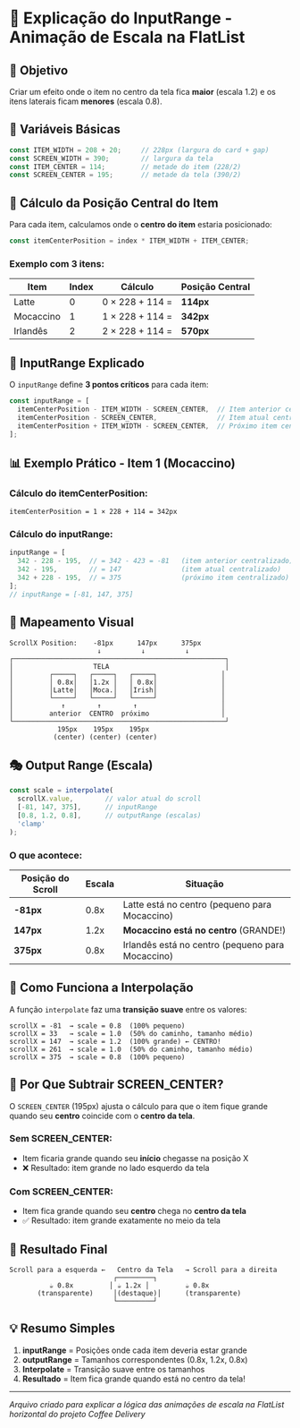# 📏 Explicação do InputRange - Animação de Escala na FlatList

## 🎯 Objetivo
Criar um efeito onde o item no centro da tela fica **maior** (escala 1.2) e os itens laterais ficam **menores** (escala 0.8).

## 📐 Variáveis Básicas

```typescript
const ITEM_WIDTH = 208 + 20;     // 228px (largura do card + gap)
const SCREEN_WIDTH = 390;        // largura da tela
const ITEM_CENTER = 114;         // metade do item (228/2)
const SCREEN_CENTER = 195;       // metade da tela (390/2)
```

## 🧮 Cálculo da Posição Central do Item

Para cada item, calculamos onde o **centro do item** estaria posicionado:

```typescript
const itemCenterPosition = index * ITEM_WIDTH + ITEM_CENTER;
```

### Exemplo com 3 itens:

| Item | Index | Cálculo | Posição Central |
|------|-------|---------|-----------------|
| Latte | 0 | 0 × 228 + 114 = | **114px** |
| Mocaccino | 1 | 1 × 228 + 114 = | **342px** |
| Irlandês | 2 | 2 × 228 + 114 = | **570px** |

## 🎯 InputRange Explicado

O `inputRange` define **3 pontos críticos** para cada item:

```typescript
const inputRange = [
  itemCenterPosition - ITEM_WIDTH - SCREEN_CENTER,  // Item anterior centralizado
  itemCenterPosition - SCREEN_CENTER,               // Item atual centralizado  
  itemCenterPosition + ITEM_WIDTH - SCREEN_CENTER,  // Próximo item centralizado
];
```

## 📊 Exemplo Prático - Item 1 (Mocaccino)

### Cálculo do itemCenterPosition:
```
itemCenterPosition = 1 × 228 + 114 = 342px
```

### Cálculo do inputRange:
```typescript
inputRange = [
  342 - 228 - 195,  // = 342 - 423 = -81   (item anterior centralizado)
  342 - 195,        // = 147               (item atual centralizado)
  342 + 228 - 195,  // = 375               (próximo item centralizado)
];
// inputRange = [-81, 147, 375]
```

## 🎨 Mapeamento Visual

```
ScrollX Position:    -81px      147px      375px
                      ↓          ↓          ↓
┌─────────────────────────────────────────────────────┐
│                    TELA                             │
│         ┌─────┐   ┌─────┐   ┌─────┐                │
│         │ 0.8x│   │1.2x │   │ 0.8x│                │
│         │Latte│   │Moca.│   │Irish│                │
│         └─────┘   └─────┘   └─────┘                │
│            ↑        ↑        ↑                     │
│         anterior  CENTRO  próximo                  │
└─────────────────────────────────────────────────────┘
            195px    195px    195px
           (center) (center) (center)
```

## 🎭 Output Range (Escala)

```typescript
const scale = interpolate(
  scrollX.value,        // valor atual do scroll
  [-81, 147, 375],      // inputRange
  [0.8, 1.2, 0.8],      // outputRange (escalas)
  'clamp'
);
```

### O que acontece:

| Posição do Scroll | Escala | Situação |
|-------------------|--------|----------|
| **-81px** | 0.8x | Latte está no centro (pequeno para Mocaccino) |
| **147px** | 1.2x | **Mocaccino está no centro** (GRANDE!) |
| **375px** | 0.8x | Irlandês está no centro (pequeno para Mocaccino) |

## 🔄 Como Funciona a Interpolação

A função `interpolate` faz uma **transição suave** entre os valores:

```
scrollX = -81  → scale = 0.8  (100% pequeno)
scrollX = 33   → scale = 1.0  (50% do caminho, tamanho médio)
scrollX = 147  → scale = 1.2  (100% grande) ← CENTRO!
scrollX = 261  → scale = 1.0  (50% do caminho, tamanho médio)  
scrollX = 375  → scale = 0.8  (100% pequeno)
```

## 🎯 Por Que Subtrair SCREEN_CENTER?

O `SCREEN_CENTER` (195px) ajusta o cálculo para que o item fique grande quando seu **centro** coincide com o **centro da tela**.

### Sem SCREEN_CENTER:
- Item ficaria grande quando seu **início** chegasse na posição X
- ❌ Resultado: item grande no lado esquerdo da tela

### Com SCREEN_CENTER:
- Item fica grande quando seu **centro** chega no **centro da tela**  
- ✅ Resultado: item grande exatamente no meio da tela

## 🎨 Resultado Final

```
Scroll para a esquerda ←   Centro da Tela   → Scroll para a direita
                          ┌─────────┐
          ☕ 0.8x         │ ☕ 1.2x │         ☕ 0.8x
       (transparente)     │(destaque)│      (transparente)
                          └─────────┘
```

## 💡 Resumo Simples

1. **inputRange** = Posições onde cada item deveria estar grande
2. **outputRange** = Tamanhos correspondentes (0.8x, 1.2x, 0.8x)  
3. **Interpolate** = Transição suave entre os tamanhos
4. **Resultado** = Item fica grande quando está no centro da tela!

---
*Arquivo criado para explicar a lógica das animações de escala na FlatList horizontal do projeto Coffee Delivery*
